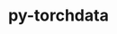 ---
title: "py-torchdata"
layout: cache
categories: [package, develop]
meta: {"versions": ["0.8.0"], "compilers": ["apple-clang@=15.0.0", "gcc@=11.4.0", "gcc@=13.2.0"], "oss": ["ubuntu22.04", "ubuntu24.04", "ventura"], "platforms": ["darwin", "linux"], "targets": ["aarch64", "x86_64_v3"], "stacks": ["ml-darwin-aarch64-mps", "ml-linux-x86_64-cpu", "ml-linux-x86_64-cuda", "root"], "num_specs": 47, "num_specs_by_stack": {"root": 47, "ml-darwin-aarch64-mps": 13, "ml-linux-x86_64-cuda": 17, "ml-linux-x86_64-cpu": 17}}
spec_details: [{"hash": "pwjtts7rou7jowzpi47j7d2icpioqdz6", "compiler": "apple-clang@=15.0.0", "versions": ["0.8.0"], "os": "ventura", "platform": "darwin", "target": "aarch64", "variants": ["build_system=python_pip"], "stacks": ["root", "ml-darwin-aarch64-mps"], "size": "-", "tarball": "https://binaries.spack.io/develop/build_cache/darwin-ventura-aarch64/apple-clang-15.0.0/py-torchdata-0.8.0/darwin-ventura-aarch64-apple-clang-15.0.0-py-torchdata-0.8.0-pwjtts7rou7jowzpi47j7d2icpioqdz6.spack"}, {"hash": "5wqe7zzybzsvz544phkxupbkv5bq2cyw", "compiler": "apple-clang@=15.0.0", "versions": ["0.8.0"], "os": "ventura", "platform": "darwin", "target": "aarch64", "variants": ["build_system=python_pip"], "stacks": ["root", "ml-darwin-aarch64-mps"], "size": "-", "tarball": "https://binaries.spack.io/develop/build_cache/darwin-ventura-aarch64/apple-clang-15.0.0/py-torchdata-0.8.0/darwin-ventura-aarch64-apple-clang-15.0.0-py-torchdata-0.8.0-5wqe7zzybzsvz544phkxupbkv5bq2cyw.spack"}, {"hash": "mszfc4qp33uz56jm2p4ysh7vwlyc65ss", "compiler": "apple-clang@=15.0.0", "versions": ["0.8.0"], "os": "ventura", "platform": "darwin", "target": "aarch64", "variants": ["build_system=python_pip"], "stacks": ["root", "ml-darwin-aarch64-mps"], "size": "-", "tarball": "https://binaries.spack.io/develop/build_cache/darwin-ventura-aarch64/apple-clang-15.0.0/py-torchdata-0.8.0/darwin-ventura-aarch64-apple-clang-15.0.0-py-torchdata-0.8.0-mszfc4qp33uz56jm2p4ysh7vwlyc65ss.spack"}, {"hash": "npxinbdcdfpujdh2olpujrfwurg5egcv", "compiler": "apple-clang@=15.0.0", "versions": ["0.8.0"], "os": "ventura", "platform": "darwin", "target": "aarch64", "variants": ["build_system=python_pip"], "stacks": ["root", "ml-darwin-aarch64-mps"], "size": "-", "tarball": "https://binaries.spack.io/develop/build_cache/darwin-ventura-aarch64/apple-clang-15.0.0/py-torchdata-0.8.0/darwin-ventura-aarch64-apple-clang-15.0.0-py-torchdata-0.8.0-npxinbdcdfpujdh2olpujrfwurg5egcv.spack"}, {"hash": "ne6hvtfil5cmgiy2zll3r7c5ajcpyyp4", "compiler": "apple-clang@=15.0.0", "versions": ["0.8.0"], "os": "ventura", "platform": "darwin", "target": "aarch64", "variants": ["build_system=python_pip"], "stacks": ["root", "ml-darwin-aarch64-mps"], "size": "-", "tarball": "https://binaries.spack.io/develop/build_cache/darwin-ventura-aarch64/apple-clang-15.0.0/py-torchdata-0.8.0/darwin-ventura-aarch64-apple-clang-15.0.0-py-torchdata-0.8.0-ne6hvtfil5cmgiy2zll3r7c5ajcpyyp4.spack"}, {"hash": "oinhacv3zl64ai4ab4rnli3thaa2v7jj", "compiler": "apple-clang@=15.0.0", "versions": ["0.8.0"], "os": "ventura", "platform": "darwin", "target": "aarch64", "variants": ["build_system=python_pip"], "stacks": ["root", "ml-darwin-aarch64-mps"], "size": "-", "tarball": "https://binaries.spack.io/develop/build_cache/darwin-ventura-aarch64/apple-clang-15.0.0/py-torchdata-0.8.0/darwin-ventura-aarch64-apple-clang-15.0.0-py-torchdata-0.8.0-oinhacv3zl64ai4ab4rnli3thaa2v7jj.spack"}, {"hash": "4xgvntuhetps5xcjli7tkunyt4n4fjh3", "compiler": "apple-clang@=15.0.0", "versions": ["0.8.0"], "os": "ventura", "platform": "darwin", "target": "aarch64", "variants": ["build_system=python_pip"], "stacks": ["root", "ml-darwin-aarch64-mps"], "size": "-", "tarball": "https://binaries.spack.io/develop/build_cache/darwin-ventura-aarch64/apple-clang-15.0.0/py-torchdata-0.8.0/darwin-ventura-aarch64-apple-clang-15.0.0-py-torchdata-0.8.0-4xgvntuhetps5xcjli7tkunyt4n4fjh3.spack"}, {"hash": "vjk6ifwwmoicggduu5ofugxua5h4vglw", "compiler": "apple-clang@=15.0.0", "versions": ["0.8.0"], "os": "ventura", "platform": "darwin", "target": "aarch64", "variants": ["build_system=python_pip"], "stacks": ["root", "ml-darwin-aarch64-mps"], "size": "-", "tarball": "https://binaries.spack.io/develop/build_cache/darwin-ventura-aarch64/apple-clang-15.0.0/py-torchdata-0.8.0/darwin-ventura-aarch64-apple-clang-15.0.0-py-torchdata-0.8.0-vjk6ifwwmoicggduu5ofugxua5h4vglw.spack"}, {"hash": "rey7jasobaso4r7wy43dbwtew5qalbsh", "compiler": "apple-clang@=15.0.0", "versions": ["0.8.0"], "os": "ventura", "platform": "darwin", "target": "aarch64", "variants": ["build_system=python_pip"], "stacks": ["root", "ml-darwin-aarch64-mps"], "size": "-", "tarball": "https://binaries.spack.io/develop/build_cache/darwin-ventura-aarch64/apple-clang-15.0.0/py-torchdata-0.8.0/darwin-ventura-aarch64-apple-clang-15.0.0-py-torchdata-0.8.0-rey7jasobaso4r7wy43dbwtew5qalbsh.spack"}, {"hash": "qlo4r7oxqdbssutg7stu6ztyb7arp4km", "compiler": "apple-clang@=15.0.0", "versions": ["0.8.0"], "os": "ventura", "platform": "darwin", "target": "aarch64", "variants": ["build_system=python_pip"], "stacks": ["root", "ml-darwin-aarch64-mps"], "size": "-", "tarball": "https://binaries.spack.io/develop/build_cache/darwin-ventura-aarch64/apple-clang-15.0.0/py-torchdata-0.8.0/darwin-ventura-aarch64-apple-clang-15.0.0-py-torchdata-0.8.0-qlo4r7oxqdbssutg7stu6ztyb7arp4km.spack"}, {"hash": "zbtk2k3chpib57nq7ejwx46bep2pdmyn", "compiler": "apple-clang@=15.0.0", "versions": ["0.8.0"], "os": "ventura", "platform": "darwin", "target": "aarch64", "variants": ["build_system=python_pip"], "stacks": ["root", "ml-darwin-aarch64-mps"], "size": "-", "tarball": "https://binaries.spack.io/develop/build_cache/darwin-ventura-aarch64/apple-clang-15.0.0/py-torchdata-0.8.0/darwin-ventura-aarch64-apple-clang-15.0.0-py-torchdata-0.8.0-zbtk2k3chpib57nq7ejwx46bep2pdmyn.spack"}, {"hash": "x7mue3emi5lrhnsq6srpnixcsds7xz4x", "compiler": "apple-clang@=15.0.0", "versions": ["0.8.0"], "os": "ventura", "platform": "darwin", "target": "aarch64", "variants": ["build_system=python_pip"], "stacks": ["root", "ml-darwin-aarch64-mps"], "size": "-", "tarball": "https://binaries.spack.io/develop/build_cache/darwin-ventura-aarch64/apple-clang-15.0.0/py-torchdata-0.8.0/darwin-ventura-aarch64-apple-clang-15.0.0-py-torchdata-0.8.0-x7mue3emi5lrhnsq6srpnixcsds7xz4x.spack"}, {"hash": "qnoj4xuz7fdbrvtxhzlfyv7zzbwy7xyn", "compiler": "apple-clang@=15.0.0", "versions": ["0.8.0"], "os": "ventura", "platform": "darwin", "target": "aarch64", "variants": ["build_system=python_pip"], "stacks": ["root", "ml-darwin-aarch64-mps"], "size": "-", "tarball": "https://binaries.spack.io/develop/build_cache/darwin-ventura-aarch64/apple-clang-15.0.0/py-torchdata-0.8.0/darwin-ventura-aarch64-apple-clang-15.0.0-py-torchdata-0.8.0-qnoj4xuz7fdbrvtxhzlfyv7zzbwy7xyn.spack"}, {"hash": "jfmp7ngvb6jyujptq3zakxb3q2xrmfp7", "compiler": "gcc@=11.4.0", "versions": ["0.8.0"], "os": "ubuntu22.04", "platform": "linux", "target": "x86_64_v3", "variants": ["build_system=python_pip"], "stacks": ["ml-linux-x86_64-cuda", "root"], "size": "-", "tarball": "https://binaries.spack.io/develop/build_cache/linux-ubuntu22.04-x86_64_v3/gcc-11.4.0/py-torchdata-0.8.0/linux-ubuntu22.04-x86_64_v3-gcc-11.4.0-py-torchdata-0.8.0-jfmp7ngvb6jyujptq3zakxb3q2xrmfp7.spack"}, {"hash": "bilrfc3ljondkgjarhdfkwxjzgh445np", "compiler": "gcc@=11.4.0", "versions": ["0.8.0"], "os": "ubuntu22.04", "platform": "linux", "target": "x86_64_v3", "variants": ["build_system=python_pip"], "stacks": ["ml-linux-x86_64-cpu", "root"], "size": "-", "tarball": "https://binaries.spack.io/develop/build_cache/linux-ubuntu22.04-x86_64_v3/gcc-11.4.0/py-torchdata-0.8.0/linux-ubuntu22.04-x86_64_v3-gcc-11.4.0-py-torchdata-0.8.0-bilrfc3ljondkgjarhdfkwxjzgh445np.spack"}, {"hash": "aexz5j3nzd47eic2fvap7linapx5zduu", "compiler": "gcc@=11.4.0", "versions": ["0.8.0"], "os": "ubuntu22.04", "platform": "linux", "target": "x86_64_v3", "variants": ["build_system=python_pip"], "stacks": ["ml-linux-x86_64-cpu", "root"], "size": "-", "tarball": "https://binaries.spack.io/develop/build_cache/linux-ubuntu22.04-x86_64_v3/gcc-11.4.0/py-torchdata-0.8.0/linux-ubuntu22.04-x86_64_v3-gcc-11.4.0-py-torchdata-0.8.0-aexz5j3nzd47eic2fvap7linapx5zduu.spack"}, {"hash": "446xlupvfb3i3wg6vxafmrpdn4nagwau", "compiler": "gcc@=11.4.0", "versions": ["0.8.0"], "os": "ubuntu22.04", "platform": "linux", "target": "x86_64_v3", "variants": ["build_system=python_pip"], "stacks": ["ml-linux-x86_64-cpu", "root"], "size": "-", "tarball": "https://binaries.spack.io/develop/build_cache/linux-ubuntu22.04-x86_64_v3/gcc-11.4.0/py-torchdata-0.8.0/linux-ubuntu22.04-x86_64_v3-gcc-11.4.0-py-torchdata-0.8.0-446xlupvfb3i3wg6vxafmrpdn4nagwau.spack"}, {"hash": "i5cvtrbuabuuunsu34oqsk56asp5y2lv", "compiler": "gcc@=11.4.0", "versions": ["0.8.0"], "os": "ubuntu22.04", "platform": "linux", "target": "x86_64_v3", "variants": ["build_system=python_pip"], "stacks": ["ml-linux-x86_64-cuda", "root"], "size": "-", "tarball": "https://binaries.spack.io/develop/build_cache/linux-ubuntu22.04-x86_64_v3/gcc-11.4.0/py-torchdata-0.8.0/linux-ubuntu22.04-x86_64_v3-gcc-11.4.0-py-torchdata-0.8.0-i5cvtrbuabuuunsu34oqsk56asp5y2lv.spack"}, {"hash": "5fvemywdztynt4r456r4bt4cawyjpevs", "compiler": "gcc@=11.4.0", "versions": ["0.8.0"], "os": "ubuntu22.04", "platform": "linux", "target": "x86_64_v3", "variants": ["build_system=python_pip"], "stacks": ["ml-linux-x86_64-cpu", "root"], "size": "-", "tarball": "https://binaries.spack.io/develop/build_cache/linux-ubuntu22.04-x86_64_v3/gcc-11.4.0/py-torchdata-0.8.0/linux-ubuntu22.04-x86_64_v3-gcc-11.4.0-py-torchdata-0.8.0-5fvemywdztynt4r456r4bt4cawyjpevs.spack"}, {"hash": "l62nwnq3dveipkmrlagi2t6qgf2z4hqr", "compiler": "gcc@=11.4.0", "versions": ["0.8.0"], "os": "ubuntu22.04", "platform": "linux", "target": "x86_64_v3", "variants": ["build_system=python_pip"], "stacks": ["ml-linux-x86_64-cuda", "root"], "size": "-", "tarball": "https://binaries.spack.io/develop/build_cache/linux-ubuntu22.04-x86_64_v3/gcc-11.4.0/py-torchdata-0.8.0/linux-ubuntu22.04-x86_64_v3-gcc-11.4.0-py-torchdata-0.8.0-l62nwnq3dveipkmrlagi2t6qgf2z4hqr.spack"}, {"hash": "4ex3k74zffuqbfrpkvpbsrxy2lmuqwe6", "compiler": "gcc@=11.4.0", "versions": ["0.8.0"], "os": "ubuntu22.04", "platform": "linux", "target": "x86_64_v3", "variants": ["build_system=python_pip"], "stacks": ["ml-linux-x86_64-cuda", "root"], "size": "-", "tarball": "https://binaries.spack.io/develop/build_cache/linux-ubuntu22.04-x86_64_v3/gcc-11.4.0/py-torchdata-0.8.0/linux-ubuntu22.04-x86_64_v3-gcc-11.4.0-py-torchdata-0.8.0-4ex3k74zffuqbfrpkvpbsrxy2lmuqwe6.spack"}, {"hash": "66z7knbsxzu33vrihin62qmlhxlbolod", "compiler": "gcc@=11.4.0", "versions": ["0.8.0"], "os": "ubuntu22.04", "platform": "linux", "target": "x86_64_v3", "variants": ["build_system=python_pip"], "stacks": ["ml-linux-x86_64-cuda", "root"], "size": "-", "tarball": "https://binaries.spack.io/develop/build_cache/linux-ubuntu22.04-x86_64_v3/gcc-11.4.0/py-torchdata-0.8.0/linux-ubuntu22.04-x86_64_v3-gcc-11.4.0-py-torchdata-0.8.0-66z7knbsxzu33vrihin62qmlhxlbolod.spack"}, {"hash": "lsfsq3276yqgr7bbwqo5gmpzp5pmyvqb", "compiler": "gcc@=11.4.0", "versions": ["0.8.0"], "os": "ubuntu22.04", "platform": "linux", "target": "x86_64_v3", "variants": ["build_system=python_pip"], "stacks": ["ml-linux-x86_64-cuda", "root"], "size": "-", "tarball": "https://binaries.spack.io/develop/build_cache/linux-ubuntu22.04-x86_64_v3/gcc-11.4.0/py-torchdata-0.8.0/linux-ubuntu22.04-x86_64_v3-gcc-11.4.0-py-torchdata-0.8.0-lsfsq3276yqgr7bbwqo5gmpzp5pmyvqb.spack"}, {"hash": "k3hvseab76f4o7zldnngohgp5uxn63hq", "compiler": "gcc@=11.4.0", "versions": ["0.8.0"], "os": "ubuntu22.04", "platform": "linux", "target": "x86_64_v3", "variants": ["build_system=python_pip"], "stacks": ["ml-linux-x86_64-cpu", "root"], "size": "-", "tarball": "https://binaries.spack.io/develop/build_cache/linux-ubuntu22.04-x86_64_v3/gcc-11.4.0/py-torchdata-0.8.0/linux-ubuntu22.04-x86_64_v3-gcc-11.4.0-py-torchdata-0.8.0-k3hvseab76f4o7zldnngohgp5uxn63hq.spack"}, {"hash": "3ud723c5bfyg2plsulncek326swnzcwt", "compiler": "gcc@=11.4.0", "versions": ["0.8.0"], "os": "ubuntu22.04", "platform": "linux", "target": "x86_64_v3", "variants": ["build_system=python_pip"], "stacks": ["ml-linux-x86_64-cpu", "root"], "size": "-", "tarball": "https://binaries.spack.io/develop/build_cache/linux-ubuntu22.04-x86_64_v3/gcc-11.4.0/py-torchdata-0.8.0/linux-ubuntu22.04-x86_64_v3-gcc-11.4.0-py-torchdata-0.8.0-3ud723c5bfyg2plsulncek326swnzcwt.spack"}, {"hash": "k5xb2hosr4ktdumssqq6ekote2rbcin4", "compiler": "gcc@=11.4.0", "versions": ["0.8.0"], "os": "ubuntu22.04", "platform": "linux", "target": "x86_64_v3", "variants": ["build_system=python_pip"], "stacks": ["ml-linux-x86_64-cpu", "root"], "size": "-", "tarball": "https://binaries.spack.io/develop/build_cache/linux-ubuntu22.04-x86_64_v3/gcc-11.4.0/py-torchdata-0.8.0/linux-ubuntu22.04-x86_64_v3-gcc-11.4.0-py-torchdata-0.8.0-k5xb2hosr4ktdumssqq6ekote2rbcin4.spack"}, {"hash": "mft6h3g6oulqgke5bgoruhkzwyipajov", "compiler": "gcc@=11.4.0", "versions": ["0.8.0"], "os": "ubuntu22.04", "platform": "linux", "target": "x86_64_v3", "variants": ["build_system=python_pip"], "stacks": ["ml-linux-x86_64-cpu", "root"], "size": "-", "tarball": "https://binaries.spack.io/develop/build_cache/linux-ubuntu22.04-x86_64_v3/gcc-11.4.0/py-torchdata-0.8.0/linux-ubuntu22.04-x86_64_v3-gcc-11.4.0-py-torchdata-0.8.0-mft6h3g6oulqgke5bgoruhkzwyipajov.spack"}, {"hash": "n3f3yswx3xwczg46yovgkw2na6636exs", "compiler": "gcc@=11.4.0", "versions": ["0.8.0"], "os": "ubuntu22.04", "platform": "linux", "target": "x86_64_v3", "variants": ["build_system=python_pip"], "stacks": ["ml-linux-x86_64-cpu", "root"], "size": "-", "tarball": "https://binaries.spack.io/develop/build_cache/linux-ubuntu22.04-x86_64_v3/gcc-11.4.0/py-torchdata-0.8.0/linux-ubuntu22.04-x86_64_v3-gcc-11.4.0-py-torchdata-0.8.0-n3f3yswx3xwczg46yovgkw2na6636exs.spack"}, {"hash": "vjvyywxhqdwmphgadwtj4iipf6xozwa5", "compiler": "gcc@=11.4.0", "versions": ["0.8.0"], "os": "ubuntu22.04", "platform": "linux", "target": "x86_64_v3", "variants": ["build_system=python_pip"], "stacks": ["ml-linux-x86_64-cpu", "root"], "size": "-", "tarball": "https://binaries.spack.io/develop/build_cache/linux-ubuntu22.04-x86_64_v3/gcc-11.4.0/py-torchdata-0.8.0/linux-ubuntu22.04-x86_64_v3-gcc-11.4.0-py-torchdata-0.8.0-vjvyywxhqdwmphgadwtj4iipf6xozwa5.spack"}, {"hash": "empgbfkxobjphsuyiw3mbrtqprs3fiqz", "compiler": "gcc@=11.4.0", "versions": ["0.8.0"], "os": "ubuntu22.04", "platform": "linux", "target": "x86_64_v3", "variants": ["build_system=python_pip"], "stacks": ["ml-linux-x86_64-cuda", "root"], "size": "-", "tarball": "https://binaries.spack.io/develop/build_cache/linux-ubuntu22.04-x86_64_v3/gcc-11.4.0/py-torchdata-0.8.0/linux-ubuntu22.04-x86_64_v3-gcc-11.4.0-py-torchdata-0.8.0-empgbfkxobjphsuyiw3mbrtqprs3fiqz.spack"}, {"hash": "nhrzf65iolv6mkeiaj4hdv4pxblhzfdq", "compiler": "gcc@=11.4.0", "versions": ["0.8.0"], "os": "ubuntu22.04", "platform": "linux", "target": "x86_64_v3", "variants": ["build_system=python_pip"], "stacks": ["ml-linux-x86_64-cuda", "root"], "size": "-", "tarball": "https://binaries.spack.io/develop/build_cache/linux-ubuntu22.04-x86_64_v3/gcc-11.4.0/py-torchdata-0.8.0/linux-ubuntu22.04-x86_64_v3-gcc-11.4.0-py-torchdata-0.8.0-nhrzf65iolv6mkeiaj4hdv4pxblhzfdq.spack"}, {"hash": "tt7zb4thkj3blrvi337rfxxgf3vroomx", "compiler": "gcc@=11.4.0", "versions": ["0.8.0"], "os": "ubuntu22.04", "platform": "linux", "target": "x86_64_v3", "variants": ["build_system=python_pip"], "stacks": ["ml-linux-x86_64-cuda", "root"], "size": "-", "tarball": "https://binaries.spack.io/develop/build_cache/linux-ubuntu22.04-x86_64_v3/gcc-11.4.0/py-torchdata-0.8.0/linux-ubuntu22.04-x86_64_v3-gcc-11.4.0-py-torchdata-0.8.0-tt7zb4thkj3blrvi337rfxxgf3vroomx.spack"}, {"hash": "x6pfthmrkfjtckabb3ehtatjv2aim27s", "compiler": "gcc@=11.4.0", "versions": ["0.8.0"], "os": "ubuntu22.04", "platform": "linux", "target": "x86_64_v3", "variants": ["build_system=python_pip"], "stacks": ["ml-linux-x86_64-cpu", "root"], "size": "-", "tarball": "https://binaries.spack.io/develop/build_cache/linux-ubuntu22.04-x86_64_v3/gcc-11.4.0/py-torchdata-0.8.0/linux-ubuntu22.04-x86_64_v3-gcc-11.4.0-py-torchdata-0.8.0-x6pfthmrkfjtckabb3ehtatjv2aim27s.spack"}, {"hash": "scbywmzj2tpskk2r5gkve3c2t47sk7qe", "compiler": "gcc@=11.4.0", "versions": ["0.8.0"], "os": "ubuntu22.04", "platform": "linux", "target": "x86_64_v3", "variants": ["build_system=python_pip"], "stacks": ["ml-linux-x86_64-cuda", "root"], "size": "-", "tarball": "https://binaries.spack.io/develop/build_cache/linux-ubuntu22.04-x86_64_v3/gcc-11.4.0/py-torchdata-0.8.0/linux-ubuntu22.04-x86_64_v3-gcc-11.4.0-py-torchdata-0.8.0-scbywmzj2tpskk2r5gkve3c2t47sk7qe.spack"}, {"hash": "siicjokr3jr533rde66cr6njpj7wtfvw", "compiler": "gcc@=11.4.0", "versions": ["0.8.0"], "os": "ubuntu22.04", "platform": "linux", "target": "x86_64_v3", "variants": ["build_system=python_pip"], "stacks": ["ml-linux-x86_64-cuda", "root"], "size": "-", "tarball": "https://binaries.spack.io/develop/build_cache/linux-ubuntu22.04-x86_64_v3/gcc-11.4.0/py-torchdata-0.8.0/linux-ubuntu22.04-x86_64_v3-gcc-11.4.0-py-torchdata-0.8.0-siicjokr3jr533rde66cr6njpj7wtfvw.spack"}, {"hash": "zyp7nnoofax6jk2y3rybph34rgexoiyq", "compiler": "gcc@=11.4.0", "versions": ["0.8.0"], "os": "ubuntu22.04", "platform": "linux", "target": "x86_64_v3", "variants": ["build_system=python_pip"], "stacks": ["ml-linux-x86_64-cuda", "root"], "size": "-", "tarball": "https://binaries.spack.io/develop/build_cache/linux-ubuntu22.04-x86_64_v3/gcc-11.4.0/py-torchdata-0.8.0/linux-ubuntu22.04-x86_64_v3-gcc-11.4.0-py-torchdata-0.8.0-zyp7nnoofax6jk2y3rybph34rgexoiyq.spack"}, {"hash": "viqjtqqjnekfout7q6kung7nqdywdruq", "compiler": "gcc@=11.4.0", "versions": ["0.8.0"], "os": "ubuntu22.04", "platform": "linux", "target": "x86_64_v3", "variants": ["build_system=python_pip"], "stacks": ["ml-linux-x86_64-cpu", "root"], "size": "-", "tarball": "https://binaries.spack.io/develop/build_cache/linux-ubuntu22.04-x86_64_v3/gcc-11.4.0/py-torchdata-0.8.0/linux-ubuntu22.04-x86_64_v3-gcc-11.4.0-py-torchdata-0.8.0-viqjtqqjnekfout7q6kung7nqdywdruq.spack"}, {"hash": "y4osyit6bwwl555bsezkhdgjghqxoavi", "compiler": "gcc@=11.4.0", "versions": ["0.8.0"], "os": "ubuntu22.04", "platform": "linux", "target": "x86_64_v3", "variants": ["build_system=python_pip"], "stacks": ["ml-linux-x86_64-cuda", "root"], "size": "-", "tarball": "https://binaries.spack.io/develop/build_cache/linux-ubuntu22.04-x86_64_v3/gcc-11.4.0/py-torchdata-0.8.0/linux-ubuntu22.04-x86_64_v3-gcc-11.4.0-py-torchdata-0.8.0-y4osyit6bwwl555bsezkhdgjghqxoavi.spack"}, {"hash": "q5ztp55mxndbfe45fpjjy3ws4puhpplx", "compiler": "gcc@=11.4.0", "versions": ["0.8.0"], "os": "ubuntu22.04", "platform": "linux", "target": "x86_64_v3", "variants": ["build_system=python_pip"], "stacks": ["ml-linux-x86_64-cuda", "root"], "size": "-", "tarball": "https://binaries.spack.io/develop/build_cache/linux-ubuntu22.04-x86_64_v3/gcc-11.4.0/py-torchdata-0.8.0/linux-ubuntu22.04-x86_64_v3-gcc-11.4.0-py-torchdata-0.8.0-q5ztp55mxndbfe45fpjjy3ws4puhpplx.spack"}, {"hash": "w2yoolnf25tmsh3kcaefh4jxdupbwxfh", "compiler": "gcc@=11.4.0", "versions": ["0.8.0"], "os": "ubuntu22.04", "platform": "linux", "target": "x86_64_v3", "variants": ["build_system=python_pip"], "stacks": ["ml-linux-x86_64-cpu", "root"], "size": "-", "tarball": "https://binaries.spack.io/develop/build_cache/linux-ubuntu22.04-x86_64_v3/gcc-11.4.0/py-torchdata-0.8.0/linux-ubuntu22.04-x86_64_v3-gcc-11.4.0-py-torchdata-0.8.0-w2yoolnf25tmsh3kcaefh4jxdupbwxfh.spack"}, {"hash": "wfphveamo5dsctujv7kvo3p7gntvcuxo", "compiler": "gcc@=11.4.0", "versions": ["0.8.0"], "os": "ubuntu22.04", "platform": "linux", "target": "x86_64_v3", "variants": ["build_system=python_pip"], "stacks": ["ml-linux-x86_64-cpu", "root"], "size": "-", "tarball": "https://binaries.spack.io/develop/build_cache/linux-ubuntu22.04-x86_64_v3/gcc-11.4.0/py-torchdata-0.8.0/linux-ubuntu22.04-x86_64_v3-gcc-11.4.0-py-torchdata-0.8.0-wfphveamo5dsctujv7kvo3p7gntvcuxo.spack"}, {"hash": "ucgjetw5hamssbs654yoh22xwtki2udi", "compiler": "gcc@=11.4.0", "versions": ["0.8.0"], "os": "ubuntu22.04", "platform": "linux", "target": "x86_64_v3", "variants": ["build_system=python_pip"], "stacks": ["ml-linux-x86_64-cuda", "root"], "size": "-", "tarball": "https://binaries.spack.io/develop/build_cache/linux-ubuntu22.04-x86_64_v3/gcc-11.4.0/py-torchdata-0.8.0/linux-ubuntu22.04-x86_64_v3-gcc-11.4.0-py-torchdata-0.8.0-ucgjetw5hamssbs654yoh22xwtki2udi.spack"}, {"hash": "o32zmzkicduul2qa37vafcewhgrrusyx", "compiler": "gcc@=11.4.0", "versions": ["0.8.0"], "os": "ubuntu22.04", "platform": "linux", "target": "x86_64_v3", "variants": ["build_system=python_pip"], "stacks": ["ml-linux-x86_64-cpu", "root"], "size": "-", "tarball": "https://binaries.spack.io/develop/build_cache/linux-ubuntu22.04-x86_64_v3/gcc-11.4.0/py-torchdata-0.8.0/linux-ubuntu22.04-x86_64_v3-gcc-11.4.0-py-torchdata-0.8.0-o32zmzkicduul2qa37vafcewhgrrusyx.spack"}, {"hash": "unl6ovbvuqflmzvut2fjebevwtmeeo4f", "compiler": "gcc@=13.2.0", "versions": ["0.8.0"], "os": "ubuntu24.04", "platform": "linux", "target": "x86_64_v3", "variants": ["build_system=python_pip"], "stacks": ["ml-linux-x86_64-cpu", "root"], "size": "-", "tarball": "https://binaries.spack.io/develop/build_cache/linux-ubuntu24.04-x86_64_v3/gcc-13.2.0/py-torchdata-0.8.0/linux-ubuntu24.04-x86_64_v3-gcc-13.2.0-py-torchdata-0.8.0-unl6ovbvuqflmzvut2fjebevwtmeeo4f.spack"}, {"hash": "mcvcyhvbl2zbgx4kvxd3on4gtm463gjb", "compiler": "gcc@=13.2.0", "versions": ["0.8.0"], "os": "ubuntu24.04", "platform": "linux", "target": "x86_64_v3", "variants": ["build_system=python_pip"], "stacks": ["ml-linux-x86_64-cuda", "root"], "size": "-", "tarball": "https://binaries.spack.io/develop/build_cache/linux-ubuntu24.04-x86_64_v3/gcc-13.2.0/py-torchdata-0.8.0/linux-ubuntu24.04-x86_64_v3-gcc-13.2.0-py-torchdata-0.8.0-mcvcyhvbl2zbgx4kvxd3on4gtm463gjb.spack"}, {"hash": "iovjmfvmjz3tazdjefyvigyxzycp6l4y", "compiler": "gcc@=13.2.0", "versions": ["0.8.0"], "os": "ubuntu24.04", "platform": "linux", "target": "x86_64_v3", "variants": ["build_system=python_pip"], "stacks": ["ml-linux-x86_64-cuda", "root"], "size": "-", "tarball": "https://binaries.spack.io/develop/build_cache/linux-ubuntu24.04-x86_64_v3/gcc-13.2.0/py-torchdata-0.8.0/linux-ubuntu24.04-x86_64_v3-gcc-13.2.0-py-torchdata-0.8.0-iovjmfvmjz3tazdjefyvigyxzycp6l4y.spack"}, {"hash": "stmm7d3eoj6woycn62zh6xgusaghwxhu", "compiler": "gcc@=13.2.0", "versions": ["0.8.0"], "os": "ubuntu24.04", "platform": "linux", "target": "x86_64_v3", "variants": ["build_system=python_pip"], "stacks": ["ml-linux-x86_64-cpu", "root"], "size": "-", "tarball": "https://binaries.spack.io/develop/build_cache/linux-ubuntu24.04-x86_64_v3/gcc-13.2.0/py-torchdata-0.8.0/linux-ubuntu24.04-x86_64_v3-gcc-13.2.0-py-torchdata-0.8.0-stmm7d3eoj6woycn62zh6xgusaghwxhu.spack"}]
---